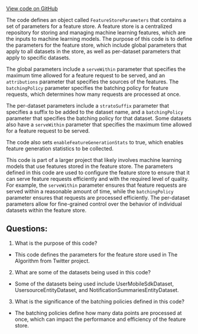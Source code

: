 [View code on GitHub](https://github.com/misbahsy/the-algorithm/follow-recommendations-service/common/src/main/scala/com/twitter/follow_recommendations/common/feature_hydration/sources/FeatureStoreParameters.scala)

The code defines an object called `FeatureStoreParameters` that contains a set of parameters for a feature store. A feature store is a centralized repository for storing and managing machine learning features, which are the inputs to machine learning models. The purpose of this code is to define the parameters for the feature store, which include global parameters that apply to all datasets in the store, as well as per-dataset parameters that apply to specific datasets.

The global parameters include a `serveWithin` parameter that specifies the maximum time allowed for a feature request to be served, and an `attributions` parameter that specifies the sources of the features. The `batchingPolicy` parameter specifies the batching policy for feature requests, which determines how many requests are processed at once.

The per-dataset parameters include a `stratoSuffix` parameter that specifies a suffix to be added to the dataset name, and a `batchingPolicy` parameter that specifies the batching policy for that dataset. Some datasets also have a `serveWithin` parameter that specifies the maximum time allowed for a feature request to be served.

The code also sets `enableFeatureGenerationStats` to true, which enables feature generation statistics to be collected.

This code is part of a larger project that likely involves machine learning models that use features stored in the feature store. The parameters defined in this code are used to configure the feature store to ensure that it can serve feature requests efficiently and with the required level of quality. For example, the `serveWithin` parameter ensures that feature requests are served within a reasonable amount of time, while the `batchingPolicy` parameter ensures that requests are processed efficiently. The per-dataset parameters allow for fine-grained control over the behavior of individual datasets within the feature store.
## Questions: 
 1. What is the purpose of this code?
- This code defines the parameters for the feature store used in The Algorithm from Twitter project.

2. What are some of the datasets being used in this code?
- Some of the datasets being used include UserMobileSdkDataset, UsersourceEntityDataset, and NotificationSummariesEntityDataset.

3. What is the significance of the batching policies defined in this code?
- The batching policies define how many data points are processed at once, which can impact the performance and efficiency of the feature store.
